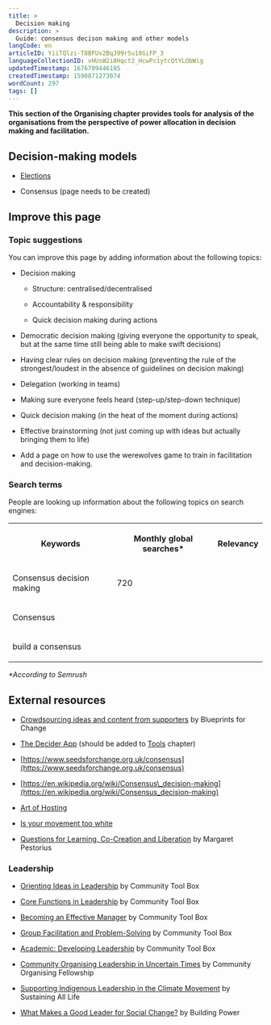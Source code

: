 ```yaml
---
title: >
  Decision making
description: >
  Guide: consensus decison making and other models
langCode: en
articleID: YiiTQlzi-T8BFUv2BqJ99rSu18GiFP_3
languageCollectionID: vHUsW2i8Hqct2_HcwPc1ytcQtYLObWig
updatedTimestamp: 1676709446105
createdTimestamp: 1598871273074
wordCount: 297
tags: []
---
```


**This section of the Organising chapter provides tools for analysis of the organisations from the perspective of power allocation in decision making and facilitation.**

## Decision-making models

-   [Elections](/organising/frameworks/elections)
    
-   Consensus (page needs to be created)
    

## Improve this page

### Topic suggestions

You can improve this page by adding information about the following topics:

-   Decision making  
    
    -   Structure: centralised/decentralised
        
    -   Accountability & responsibility
        
    -   Quick decision making during actions
        
-   Democratic decision making (giving everyone the opportunity to speak, but at the same time still being able to make swift decisions)
    
-   Having clear rules on decision making (preventing the rule of the strongest/loudest in the absence of guidelines on decision making)
    
-   Delegation (working in teams)
    
-   Making sure everyone feels heard (step-up/step-down technique)
    
-   Quick decision making (in the heat of the moment during actions)
    
-   Effective brainstorming (not just coming up with ideas but actually bringing them to life)
    
-   Add a page on how to use the werewolves game to train in facilitation and decision-making.
    

### S**earch terms**

People are looking up information about the following topics on search engines:

<table><tbody><tr><th><p>Keywords</p></th><th><p>Monthly global searches*</p></th><th><p>Relevancy</p></th></tr><tr><td><p>Consensus decision making</p></td><td><p>720</p></td><td><p></p></td></tr><tr><td><p>Consensus</p></td><td><p></p></td><td><p></p></td></tr><tr><td><p>build a consensus</p></td><td><p></p></td><td><p></p></td></tr></tbody></table>

_\*According to Semrush_

## **External resources**

-   [Crowdsourcing ideas and content from supporters](https://blueprintsfc.org/guide/crowdsourcing-ideas-and-content-from-supporters/) by Blueprints for Change
    
-   [The Decider App](https://thedecider.app/) (should be added to [Tools](/tools) chapter)
    
-   [https://www.seedsforchange.org.uk/consensus](https://www.seedsforchange.org.uk/consensus)
    
-   [https://en.wikipedia.org/wiki/Consensus\_decision-making](https://en.wikipedia.org/wiki/Consensus_decision-making)
    
-   [Art of Hosting](/organising/decisions-and-power/art_of_hosting)
    
-   [Is your movement too white](/organising/decisions-and-power/poc_inclusion)
    
-   [Questions for Learning, Co-Creation and Liberation](https://commonslibrary.org/questioning-for-learning-co-creation-and-liberation/) by Margaret Pestorius
    

### **Leadership**

-   [Orienting Ideas in Leadership](https://ctb.ku.edu/en/table-of-contents/leadership/leadership-ideas) by Community Tool Box
    
-   [Core Functions in Leadership](https://ctb.ku.edu/en/table-of-contents/leadership/leadership-functions) by Community Tool Box
    
-   [Becoming an Effective Manager](https://ctb.ku.edu/en/table-of-contents/leadership/effective-manager) by Community Tool Box
    
-   [Group Facilitation and Problem-Solving](https://ctb.ku.edu/en/table-of-contents/leadership/group-facilitation) by Community Tool Box
    
-   [Academic: Developing Leadership](https://ctb.ku.edu/en/best-change-processes/developing-leadership/overview) by Community Tool Box
    
-   [Community Organising Leadership in Uncertain Times](https://commonslibrary.org/community-organising-leadership-in-uncertain-times/) by Community Organising Fellowship
    
-   [Supporting Indigenous Leadership in the Climate Movement](https://commonslibrary.org/supporting-indigenous-leadership-in-the-climate-movement/) by Sustaining All Life
    
-   [What Makes a Good Leader for Social Change?](https://commonslibrary.org/what-makes-a-good-leader-for-social-change/) by Building Power